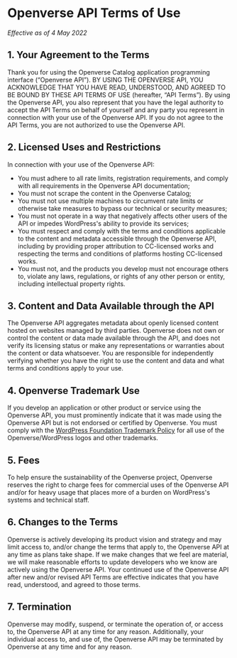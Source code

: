 # Openverse API Terms of Use

_Effective as of 4 May 2022_

## 1. Your Agreement to the Terms

Thank you for using the Openverse Catalog application programming interface (“Openverse API”).
BY USING THE OPENVERSE API, YOU ACKNOWLEDGE THAT YOU HAVE READ, UNDERSTOOD, AND AGREED TO BE BOUND BY THESE API TERMS OF USE (hereafter, “API Terms”).
By using the Openverse API, you also represent that you have the legal authority to accept the API Terms on behalf of yourself and any party you represent in connection with your use of the Openverse API.
If you do not agree to the API Terms, you are not authorized to use the Openverse API.

## 2. Licensed Uses and Restrictions

In connection with your use of the Openverse API:

  - You must adhere to all rate limits, registration requirements, and comply with all requirements in the Openverse API documentation;
  - You must not scrape the content in the Openverse Catalog;
  - You must not use multiple machines to circumvent rate limits or otherwise take measures to bypass our technical or security measures;
  - You must not operate in a way that negatively affects other users of the API or impedes WordPress's ability to provide its services;
  - You must respect and comply with the terms and conditions applicable to the content and metadata accessible through the Openverse API, including by providing proper attribution to CC-licensed works and respecting the terms and conditions of platforms hosting CC-licensed works.
  - You must not, and the products you develop must not encourage others to, violate any laws, regulations, or rights of any other person or entity, including intellectual property rights.

## 3. Content and Data Available through the API

The Openverse API aggregates metadata about openly licensed content hosted on websites managed by third parties.
Openverse does not own or control the content or data made available through the API, and does not verify its licensing status or make any representations or warranties about the content or data whatsoever.
You are responsible for independently verifying whether you have the right to use the content and data and what terms and conditions apply to your use.

## 4. Openverse Trademark Use

If you develop an application or other product or service using the Openverse API, you must prominently indicate that it was made using the Openverse API but is not endorsed or certified by Openverse.
You must comply with the [WordPress Foundation Trademark Policy](https://wordpressfoundation.org/trademark-policy/) for all use of the Openverse/WordPress logos and other trademarks.

## 5. Fees

To help ensure the sustainability of the Openverse project, Openverse reserves the right to charge fees for commercial uses of the Openverse API and/or for heavy usage that places more of a burden on WordPress's systems and technical staff.

## 6. Changes to the Terms

Openverse is actively developing its product vision and strategy and may limit access to, and/or change the terms that apply to, the Openverse API at any time as plans take shape.
If we make changes that we feel are material, we will make reasonable efforts to update developers who we know are actively using the Openverse API.
Your continued use of the Openverse API after new and/or revised API Terms are effective indicates that you have read, understood, and agreed to those terms.

## 7. Termination

Openverse may modify, suspend, or terminate the operation of, or access to, the Openverse API at any time for any reason.
Additionally, your individual access to, and use of, the Openverse API may be terminated by Openverse at any time and for any reason.
